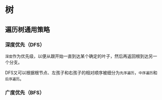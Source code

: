 # 树

## 遍历树通用策略

### 深度优先（DFS）

 `深度`作为优先级，以便从跟开始一直到达某个确定的叶子，然后再返回根到达另一个分支。 	

 DFS又可以根据根节点、左孩子和右孩子的相对顺序被细分为`先序遍历`，`中序遍历`和`后序遍历`。 

### 广度优先（BFS）